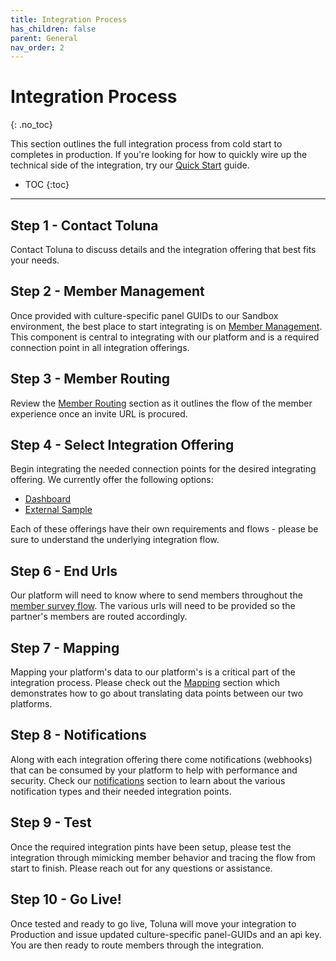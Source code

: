 ```yaml
---
title: Integration Process
has_children: false
parent: General
nav_order: 2
---
```


# Integration Process
{: .no_toc}

This section outlines the full integration process from cold start to completes in production. If you're looking for how to quickly wire up the technical side of the integration, try our [Quick Start](/general/quickstart) guide.


* TOC
{:toc}

---


## Step 1 - Contact Toluna

Contact Toluna to discuss details and the integration offering that best fits your needs. 

## Step 2 - Member Management

Once provided with culture-specific panel GUIDs to our Sandbox environment, the best place to start integrating is on [Member Management](/membermanagement). This component is central to integrating with our platform and is a required connection point in all integration offerings. 

## Step 3 - Member Routing

Review the [Member Routing](/memberrouting) section as it outlines the flow of the member experience once an invite URL is procured. 

## Step 4 - Select Integration Offering

Begin integrating the needed connection points for the desired integrating offering. We currently offer the following options:

- [Dashboard](/dashboard)
- [External Sample](/externalsample)

Each of these offerings have their own requirements and flows - please be sure to understand the underlying integration flow. 

## Step 6 - End Urls 
Our platform will need to know where to send members throughout the [member survey flow](/memberrouting/membersurveyflow). The various urls will need to be provided so the partner's members are routed accordingly. 

## Step 7 - Mapping
Mapping your platform's data to our platform's is a critical part of the integration process. Please check out the [Mapping](/mapping) section which demonstrates how to go about translating data points between our two platforms. 

## Step 8 - Notifications
Along with each integration offering there come notifications (webhooks) that can be consumed by your platform to help with performance and security. Check our [notifications](/notifications) section to learn about the various notification types and their needed integration points. 

## Step 9 - Test
Once the required integration pints have been setup, please test the integration through mimicking member behavior and tracing the flow from start to finish. Please reach out for any questions or assistance. 

## Step 10 - Go Live!
Once tested and ready to go live, Toluna will move your integration to Production and issue updated culture-specific panel-GUIDs and an api key. You are then ready to route members through the integration. 